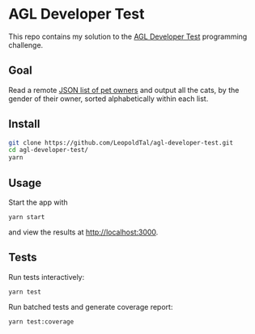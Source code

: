 # AGL Developer Test

This repo contains my solution to the [AGL Developer Test](http://agl-developer-test.azurewebsites.net/) programming challenge.

## Goal

Read a remote [JSON list of pet owners](http://agl-developer-test.azurewebsites.net/people.json) and output all the cats, by the gender of their owner, sorted alphabetically within each list.

## Install

```bash
git clone https://github.com/LeopoldTal/agl-developer-test.git
cd agl-developer-test/
yarn
```

## Usage

Start the app with

```
yarn start
```

and view the results at [http://localhost:3000](http://localhost:3000).

## Tests

Run tests interactively:

```
yarn test
```

Run batched tests and generate coverage report:

```
yarn test:coverage
```
